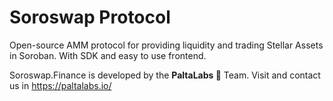 # Soroswap Protocol

Open-source AMM protocol for providing liquidity and trading Stellar Assets in Soroban. With SDK and easy to use frontend.

Soroswap.Finance is developed by the **PaltaLabs 🥑** Team. Visit and contact us in https://paltalabs.io/
